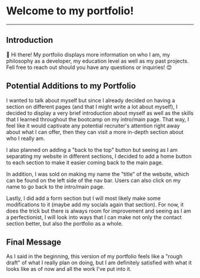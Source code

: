 # Welcome to my portfolio!

-----

## Introduction

👋 Hi there! My portfolio displays more information on who I am, my philosophy as a developer, my education level as well as my past projects. Fell free to reach out should you have any questions or inquiries! 😊 

## Potential Additions to my Portfolio

I wanted to talk about myself but since I already decided on having a section on different pages (and that I might write a lot about myself), I decided to display a very brief introduction about myself as well as the skills that I learned throughout the bootcamp on my intro/main page. That way, I feel like it would captivate any potential recruiter's attention right away about what I can offer, then they can visit a more in-depth section about who I really am. 

I also planned on adding a "back to the top" button but seeing as I am separating my website in different sections, I decided to add a home button to each section to make it easier coming back to the main page. 

In addition, I was sold on making my name the "title" of the website, which can be found on the left side of the nav bar. Users can also click on my name to go back to the intro/main page. 

Lastly, I did add a form section but I will most likely make some modifications to it (maybe add my socials again that section). For now, it does the trick but there is always room for improvement and seeing as I am a perfectionist, I will look into ways that I can make not only the contact section better, but also the portfolio as a whole. 

## Final Message

As I said in the beginning, this version of my portfolio feels like a "rough draft" of what I really plan on doing, but I am definitely satisfied with what it looks like as of now and all the work I've put into it. 
